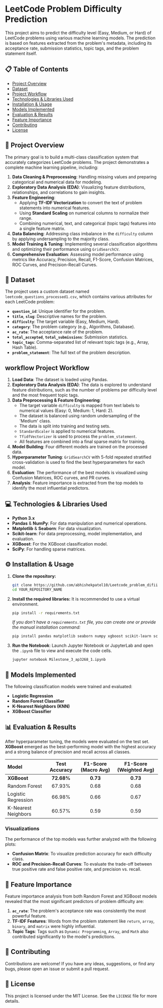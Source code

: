 # LeetCode Problem Difficulty Prediction

This project aims to predict the difficulty level (Easy, Medium, or Hard) of LeetCode problems using various machine learning models. The prediction is based on features extracted from the problem's metadata, including its acceptance rate, submission statistics, topic tags, and the problem statement itself.

## 📋 Table of Contents
* [Project Overview](#-project-overview)
* [Dataset](#-dataset)
* [Project Workflow](#-project-workflow)
* [Technologies & Libraries Used](#-technologies--libraries-used)
* [Installation & Usage](#-installation--usage)
* [Models Implemented](#-models-implemented)
* [Evaluation & Results](#-evaluation--results)
* [Feature Importance](#-feature-importance)
* [Contributing](#-contributing)
* [License](#-license)

## 📌 Project Overview

The primary goal is to build a multi-class classification system that accurately categorizes LeetCode problems. The project demonstrates a complete machine learning pipeline, including:

1.  **Data Cleaning & Preprocessing**: Handling missing values and preparing categorical and numerical data for modeling.
2.  **Exploratory Data Analysis (EDA)**: Visualizing feature distributions, relationships, and correlations to gain insights.
3.  **Feature Engineering**:
    *   Applying **TF-IDF Vectorization** to convert the text of problem statements into numerical features.
    *   Using **Standard Scaling** on numerical columns to normalize their range.
    *   Combining numerical, text, and categorical (topic tags) features into a single feature matrix.
4.  **Data Balancing**: Addressing class imbalance in the `difficulty` column by applying undersampling to the majority class.
5.  **Model Training & Tuning**: Implementing several classification algorithms and optimizing their performance using `GridSearchCV`.
6.  **Comprehensive Evaluation**: Assessing model performance using metrics like Accuracy, Precision, Recall, F1-Score, Confusion Matrices, ROC Curves, and Precision-Recall Curves.

## 💾 Dataset

The project uses a custom dataset named `leetcode_questions_processed1.csv`, which contains various attributes for each LeetCode problem:

*   **`question_id`**: Unique identifier for the problem.
*   **`title`**, **`slug`**: Descriptive names for the problem.
*   **`difficulty`**: The target variable (Easy, Medium, Hard).
*   **`category`**: The problem category (e.g., Algorithms, Database).
*   **`ac_rate`**: The acceptance rate of the problem.
*   **`total_accepted`**, **`total_submissions`**: Submission statistics.
*   **`topic_tags`**: Comma-separated list of relevant topic tags (e.g., Array, Hash Table).
*   **`problem_statement`**: The full text of the problem description.

##  workflow Project Workflow

1.  **Load Data**: The dataset is loaded using Pandas.
2.  **Exploratory Data Analysis (EDA)**: The data is explored to understand feature distributions, such as the number of problems per difficulty level and the most frequent topic tags.
3.  **Data Preprocessing & Feature Engineering**:
    *   The target variable `difficulty` is mapped from text labels to numerical values (Easy: 0, Medium: 1, Hard: 2).
    *   The dataset is balanced using random undersampling of the 'Medium' class.
    *   The data is split into training and testing sets.
    *   `StandardScaler` is applied to numerical features.
    *   `TfidfVectorizer` is used to process the `problem_statement`.
    *   All features are combined into a final sparse matrix for training.
4.  **Model Building**: Four different models are trained on the processed data.
5.  **Hyperparameter Tuning**: `GridSearchCV` with 5-fold repeated stratified cross-validation is used to find the best hyperparameters for each model.
6.  **Evaluation**: The performance of the best models is visualized using Confusion Matrices, ROC curves, and PR curves.
7.  **Analysis**: Feature importance is extracted from the top models to identify the most influential predictors.

## 💻 Technologies & Libraries Used

*   **Python 3.x**
*   **Pandas** & **NumPy**: For data manipulation and numerical operations.
*   **Matplotlib** & **Seaborn**: For data visualization.
*   **Scikit-learn**: For data preprocessing, model implementation, and evaluation.
*   **XGBoost**: For the XGBoost classification model.
*   **SciPy**: For handling sparse matrices.

## ⚙️ Installation & Usage

1.  **Clone the repository:**
    ```bash
    git clone https://github.com/abhishekpatel10/Leetcode_problem_difiiculty_predictor.git
    cd YOUR_REPOSITORY_NAME
    ```

2.  **Install the required libraries:**
    It is recommended to use a virtual environment.
    ```bash
    pip install -r requirements.txt
    ```
    *If you don't have a `requirements.txt` file, you can create one or provide the manual installation command:*
    ```bash
    pip install pandas matplotlib seaborn numpy xgboost scikit-learn scipy
    ```

3.  **Run the Notebook**:
    Launch Jupyter Notebook or JupyterLab and open the `.ipynb` file to view and execute the code cells.
    ```bash
    jupyter notebook Milestone_3_ap3268_1.ipynb
    ```

## 🤖 Models Implemented

The following classification models were trained and evaluated:
*   **Logistic Regression**
*   **Random Forest Classifier**
*   **K-Nearest Neighbors (KNN)**
*   **XGBoost Classifier**

## 📊 Evaluation & Results

After hyperparameter tuning, the models were evaluated on the test set. **XGBoost** emerged as the best-performing model with the highest accuracy and a strong balance of precision and recall across all classes.

| Model                 | Test Accuracy | F1-Score (Macro Avg) | F1-Score (Weighted Avg) |
| :-------------------- | :-----------: | :------------------: | :---------------------: |
| **XGBoost**           |   **72.68%**  |       **0.73**       |        **0.73**         |
| Random Forest         |    67.93%     |         0.68         |          0.68           |
| Logistic Regression   |    66.98%     |         0.66         |          0.67           |
| K-Nearest Neighbors   |    60.57%     |         0.59         |          0.59           |

### Visualizations

The performance of the top models was further analyzed with the following plots:

*   **Confusion Matrix**: To visualize prediction accuracy for each difficulty class.
*   **ROC and Precision-Recall Curves**: To evaluate the trade-off between true positive rate and false positive rate, and precision vs. recall.



## 🔑 Feature Importance

Feature importance analysis from both Random Forest and XGBoost models revealed that the most significant predictors of problem difficulty are:
1.  **`ac_rate`**: The problem's acceptance rate was consistently the most powerful feature.
2.  **TF-IDF Features**: Words from the problem statement like `return`, `array`, `binary`, and `matrix` were highly influential.
3.  **Topic Tags**: Tags such as `Dynamic Programming`, `Array`, and `Math` also contributed significantly to the model's predictions.



## 🙌 Contributing

Contributions are welcome! If you have any ideas, suggestions, or find any bugs, please open an issue or submit a pull request.

## 📄 License

This project is licensed under the MIT License. See the `LICENSE` file for more details.
